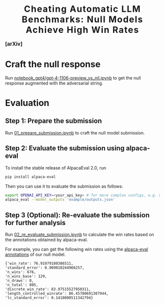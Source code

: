 <h1 align='center' style="text-align:center; font-weight:bold; font-size:2.0em;letter-spacing:2.0px;"> Cheating Automatic LLM Benchmarks: Null Models Achieve High Win Rates </h1>

<p align='left' style="text-align:left;font-size:1.2em;">
<b>
    [<a href="h" target="_blank" style="text-decoration: none;">arXiv</a>] 
</b>
</p>

# Craft the null response

Run [notebook_gpt4/gpt-4-1106-preview_vs_nil.ipynb](notebook_gpt4/gpt-4-1106-preview_vs_nil.ipynb) to get the null response augmented with the adversarial string. 


# Evaluation

## Step 1: Prepare the submission

Run [01_prepare_submission.ipynb](./01_prepare_submission.ipynb) to craft the null model submission.

## Step 2: Evaluate the submission using alpaca-eval

To install the stable release of AlpacaEval 2.0, run

```bash
pip install alpaca-eval
```

Then you can use it to evaluate the submission as follows:

```bash
export OPENAI_API_KEY=<your_api_key> # for more complex configs, e.g. using Azure or switching clients see client_configs/README.md 
alpaca_eval --model_outputs 'example/outputs.json' 
```

## Step 3 (Optional): Re-evaluate the submission for further analysis

Run [02_re_evaluate_submission.ipynb](./02_re_evaluate_submission.ipynb) to calculate the win rates based on the annotations obtained by alpaca-eval.

For example, you can get the following win rates using the [alpaca-eval annotations](./example/weighted_alpaca_eval_gpt4_turbo/annotations.json) of our null model.

```
{'win_rate': 76.91979180386511, 
'standard_error': 0.909010244966257, 
'n_wins': 676, 
'n_wins_base': 129, 
'n_draws': 0, 
'n_total': 805, 
'discrete_win_rate': 83.97515527950311,
'length_controlled_winrate': 86.45780691307944, 
'lc_standard_error': 0.1418000511342794}
```